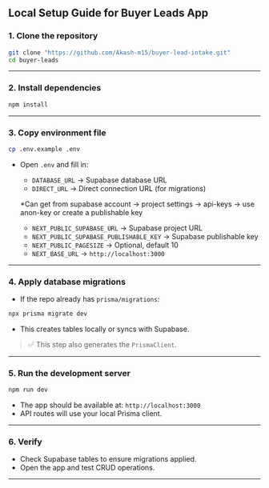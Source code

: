 

## **Local Setup Guide for Buyer Leads App**

### **1. Clone the repository**

```bash
git clone "https://github.com/Akash-m15/buyer-lead-intake.git"
cd buyer-leads
```

---

### **2. Install dependencies**

```bash
npm install
```

---

### **3. Copy environment file**

```bash
cp .env.example .env
```

* Open `.env` and fill in:

  * `DATABASE_URL` → Supabase database URL
  * `DIRECT_URL` → Direct connection URL (for migrations)
 
  *Can get from supabase account -> project settings -> api-keys -> use anon-key or create a publishable key
  
  * `NEXT_PUBLIC_SUPABASE_URL` → Supabase project URL
  * `NEXT_PUBLIC_SUPABASE_PUBLISHABLE_KEY` → Supabase publishable key
  * `NEXT_PUBLIC_PAGESIZE` → Optional, default 10
  * `NEXT_BASE_URL` → `http://localhost:3000`
---

### **4. Apply database migrations**

* If the repo already has `prisma/migrations`:

```bash
npx prisma migrate dev
```

* This creates tables locally or syncs with Supabase.

> ✅ This step also generates the `PrismaClient`.

---

### **5. Run the development server**

```bash
npm run dev
```

* The app should be available at: `http://localhost:3000`
* API routes will use your local Prisma client.

---

### **6. Verify**

* Check Supabase tables to ensure migrations applied.
* Open the app and test CRUD operations.

---

